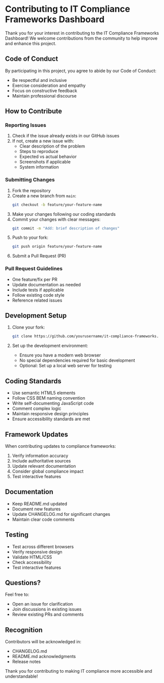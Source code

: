 # Contributing to IT Compliance Frameworks Dashboard

Thank you for your interest in contributing to the IT Compliance Frameworks Dashboard! We welcome contributions from the community to help improve and enhance this project.

## Code of Conduct

By participating in this project, you agree to abide by our Code of Conduct:

- Be respectful and inclusive
- Exercise consideration and empathy
- Focus on constructive feedback
- Maintain professional discourse

## How to Contribute

### Reporting Issues

1. Check if the issue already exists in our GitHub issues
2. If not, create a new issue with:
   - Clear description of the problem
   - Steps to reproduce
   - Expected vs actual behavior
   - Screenshots if applicable
   - System information

### Submitting Changes

1. Fork the repository
2. Create a new branch from `main`:
   ```bash
   git checkout -b feature/your-feature-name
   ```
3. Make your changes following our coding standards
4. Commit your changes with clear messages:
   ```bash
   git commit -m "Add: brief description of changes"
   ```
5. Push to your fork:
   ```bash
   git push origin feature/your-feature-name
   ```
6. Submit a Pull Request (PR)

### Pull Request Guidelines

- One feature/fix per PR
- Update documentation as needed
- Include tests if applicable
- Follow existing code style
- Reference related issues

## Development Setup

1. Clone your fork:
   ```bash
   git clone https://github.com/yourusername/it-compliance-frameworks.git
   ```

2. Set up the development environment:
   - Ensure you have a modern web browser
   - No special dependencies required for basic development
   - Optional: Set up a local web server for testing

## Coding Standards

- Use semantic HTML5 elements
- Follow CSS BEM naming convention
- Write self-documenting JavaScript code
- Comment complex logic
- Maintain responsive design principles
- Ensure accessibility standards are met

## Framework Updates

When contributing updates to compliance frameworks:

1. Verify information accuracy
2. Include authoritative sources
3. Update relevant documentation
4. Consider global compliance impact
5. Test interactive features

## Documentation

- Keep README.md updated
- Document new features
- Update CHANGELOG.md for significant changes
- Maintain clear code comments

## Testing

- Test across different browsers
- Verify responsive design
- Validate HTML/CSS
- Check accessibility
- Test interactive features

## Questions?

Feel free to:
- Open an issue for clarification
- Join discussions in existing issues
- Review existing PRs and comments

## Recognition

Contributors will be acknowledged in:
- CHANGELOG.md
- README.md acknowledgments
- Release notes

Thank you for contributing to making IT compliance more accessible and understandable!
